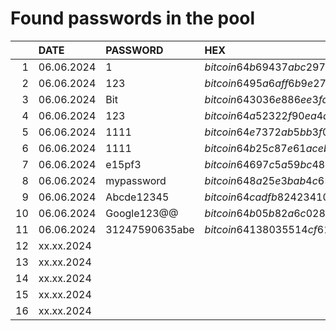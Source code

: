 # Found passwords in the pool

|  | DATE | PASSWORD | HEX |
|-:|:--|:--|:----------------|
| 1 | 06.06.2024 | 1 | $bitcoin$64$b69437abc2971c5b0d74bbc9d48e5d42cbaa51d25e1b4e0cf34d5f7c5ec64c8d$16$8bbb805fa36b918e$223645$2$00$2$00 |
| 2 | 06.06.2024 | 123 | $bitcoin$64$95a6aff6b9e27aac8d8ea9435a6ed277b37e53e5ac08472b614aea636f769823$16$66f53729a6381837$25000$2$00$2$00 |
| 3 | 06.06.2024 | Bit | $bitcoin$64$3036e886ee3fdfcb50ea308b856f71a35580dc6d75304f348bead4b54dba5e18$16$f751cb6ae4970bb1$444670$2$00$2$00 |
| 4 | 06.06.2024 | 123 | $bitcoin$64$a52322f90ea4a89c0158e302dad35833e67758090e94cd6c338c8af8103ac34d$16$a330d7d65767e173$200445$2$00$2$00 |
| 5 | 06.06.2024 | 1111 | $bitcoin$64$e7372ab5bb3f08bdaad8aaeb3d9cb5c2fc5a856e451384dde630296cfd69d97b$16$07314ab2d2fd1ca1$229531$2$00$2$00 |
| 6 | 06.06.2024 | 1111 | $bitcoin$64$b25c87e61aceb149ee89d9fc9547c5c7440889f77af80fd80fddea11ec02d91b$16$a1c5b444fcfd5c1b$248778$2$00$2$00 |
| 7 | 06.06.2024 | e15pf3 | $bitcoin$64$697c5a59bc4832a6af81fc00c2ff3567d6efbe137c19e4f36719c231847bf0d0$16$64c151befcb396a6$50442$2$00$2$00 |
| 8 | 06.06.2024 | mypassword | $bitcoin$64$8a25e3bab4c6525c642efe6c44963e9c8ff1d91dc905b616878171b46819e79b$16$af3536e4ef7cd305$102066$2$00$2$00 |
| 9 | 06.06.2024 | Abcde12345 | $bitcoin$64$cadfb824234108e4573c6bba8211abfc1f252303592ce01f871cb6e4d9f28785$16$3e03dd6f8ba80882$114152$2$00$2$00 |
| 10 | 06.06.2024 | Google123@@ | $bitcoin$64$b05b82a6c028b3e45f868a09efbb3a4c8cc60522e288da2212a4932a09a0c617$16$84ec1632619ba3e5$365080$2$00$2$00 |
| 11 | 06.06.2024 | 31247590635abe | $bitcoin$64$138035514cf61211bc875a93e48eaddc1dc966f070d784b31fd43220b9b76f67$16$7a6deff424325caa$67289$2$00$2$00 |
| 12 | xx.xx.2024 |  |  |
| 13 | xx.xx.2024 |  |  |
| 14 | xx.xx.2024 |  |  |
| 15 | xx.xx.2024 |  |  |
| 16 | xx.xx.2024 |  |  |
